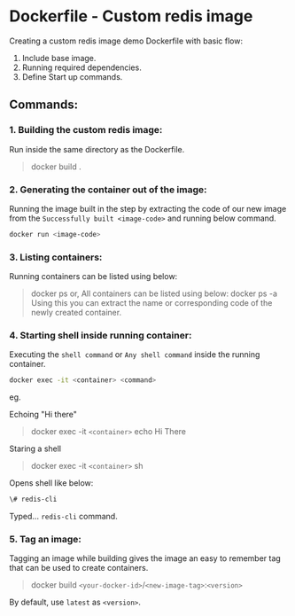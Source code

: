 # Dockerfile - Custom redis image

Creating a custom redis image demo Dockerfile with basic flow:

1. Include base image.
2. Running required dependencies.
3. Define Start up commands.

## Commands:

### 1. Building the custom redis image:
Run inside the same directory as the Dockerfile.
> docker build .

### 2. Generating the container out of the image:
Running the image built in the step by extracting the code of our new image from the ```Successfully built <image-code>``` and running below command.
```sh 
docker run <image-code>
```

### 3. Listing containers:
Running containers can be listed using below:
> docker ps
or,
All containers can be listed using below:
> docker ps -a
Using this you can extract the name or corresponding code of the newly created container.

### 4. Starting shell inside running container:
Executing the ```shell command``` or ```Any shell command``` inside the running container.
```sh
docker exec -it <container> <command>
```
eg.

Echoing "Hi there"
> docker exec -it ```<container>``` echo Hi There

Staring a shell

> docker exec -it ```<container>``` sh

Opens shell like below:

```sh
\# redis-cli
```

Typed... ```redis-cli``` command.

### 5. Tag an image:
Tagging an image while building gives the image an easy to remember tag that can be used to create containers.

> docker build ```<your-docker-id>```/```<new-image-tag>```:```<version>```

By default, use ```latest``` as ```<version>```.
